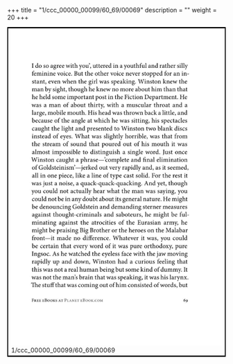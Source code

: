 +++
title = "1/ccc_00000_00099/60_69/00069"
description = ""
weight = 20
+++

<table style="border:2px solid black;max-width:800px;max-height:800px;" 
><tr><td>
<img class="center-fit-jpg"
src="/jpg_/out_jpg_1984__069.jpg">
1/ccc_00000_00099/60_69/00069
</img></td></tr></table>
